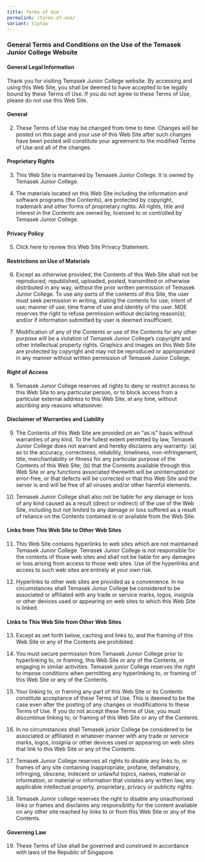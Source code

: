 ```yaml
---
title: Terms of Use
permalink: /terms-of-use/
variant: tiptap
---
```

<h3><strong>General Terms and Conditions on the Use of the Temasek Junior College Website</strong></h3>
<h4><strong>General Legal Information</strong></h4>
<p>Thank you for visiting Temasek Junior College website. By accessing and
using this Web Site, you shall be deemed to have accepted to be legally
bound by these Terms of Use. If you do not agree to these Terms of Use,
please do not use this Web Site.</p>
<h4><strong>General</strong></h4>
<ol start="2" data-tight="true" class="tight">
<li>
<p>These Terms of Use may be changed from time to time. Changes will be posted
on this page and your use of this Web Site after such changes have been
posted will constitute your agreement to the modified Terms of Use and
all of the changes.</p>
</li>
</ol>
<h4><strong>Proprietary Rights</strong></h4>
<ol start="3" data-tight="true" class="tight">
<li>
<p>This Web Site is maintained by Temasek Junior College. It is owned by
Temasek Junior College.</p>
</li>
<li>
<p>The materials located on this Web Site including the information and software
programs (the Contents), are protected by copyright, trademark and other
forms of proprietary rights. All rights, title and interest in the Contents
are owned by, licensed to or controlled by Temasek Junior College.</p>
</li>
</ol>
<h4><strong>Privacy Policy</strong></h4>
<ol start="5" data-tight="true" class="tight">
<li>
<p>Click here to review this Web Site Privacy Statement.</p>
</li>
</ol>
<h4><strong>Restrictions on Use of Materials</strong></h4>
<ol start="6" data-tight="true" class="tight">
<li>
<p>Except as otherwise provided, the Contents of this Web Site shall not
be reproduced, republished, uploaded, posted, transmitted or otherwise
distributed in any way, without the prior written permission of Temasek
Junior College. To use any parts of the contents of this Site, the user
must seek permission in writing, stating the contents for use; intent of
use; manner of use; time frame of use and identity of the user. MOE reserves
the right to refuse permission without declaring reason(s); and/or if information
submitted by user is deemed insufficient.</p>
</li>
<li>
<p>Modification of any of the Contents or use of the Contents for any other
purpose will be a violation of Temasek Junior College’s copyright and other
intellectual property rights. Graphics and images on this Web Site are
protected by copyright and may not be reproduced or appropriated in any
manner without written permission of Temasek Junior College.</p>
</li>
</ol>
<h4><strong>Right of Access</strong></h4>
<ol start="8" data-tight="true" class="tight">
<li>
<p>Temasek Junior College reserves all rights to deny or restrict access
to this Web Site to any particular person, or to block access from a particular
external address to this Web Site, at any time, without ascribing any reasons
whatsoever.</p>
</li>
</ol>
<h4><strong>Disclaimer of Warranties and Liability</strong></h4>
<ol start="9" data-tight="true" class="tight">
<li>
<p>The Contents of this Web Site are provided on an "as is" basis without
warranties of any kind. To the fullest extent permitted by law, Temasek
Junior College does not warrant and hereby disclaims any warranty: (a)
as to the accuracy, correctness, reliability, timeliness, non-infringement,
title, merchantability or fitness for any particular purpose of the Contents
of this Web Site; (b) that the Contents available through this Web Site
or any functions associated therewith will be uninterrupted or error-free,
or that defects will be corrected or that this Web Site and the server
is and will be free of all viruses and/or other harmful elements.</p>
</li>
<li>
<p>Temasek Junior College shall also not be liable for any damage or loss
of any kind caused as a result (direct or indirect) of the use of the Web
Site, including but not limited to any damage or loss suffered as a result
of reliance on the Contents contained in or available from the Web Site.</p>
</li>
</ol>
<h4><strong>Links from This Web Site to Other Web Sites</strong></h4>
<ol start="11" data-tight="true" class="tight">
<li>
<p>This Web Site contains hyperlinks to web sites which are not maintained
Temasek Junior College. Temasek Junior College is not responsible for the
contents of those web sites and shall not be liable for any damages or
loss arising from access to those web sites. Use of the hyperlinks and
access to such web sites are entirely at your own risk.</p>
</li>
<li>
<p>Hyperlinks to other web sites are provided as a convenience. In no circumstances
shall Temasek Junior College be considered to be associated or affiliated
with any trade or service marks, logos, insignia or other devices used
or appearing on web sites to which this Web Site is linked.</p>
</li>
</ol>
<h4><strong>Links to This Web Site from Other Web Sites</strong></h4>
<ol start="13" data-tight="true" class="tight">
<li>
<p>Except as set forth below, caching and links to, and the framing of this
Web Site or any of the Contents are prohibited.</p>
</li>
<li>
<p>You must secure permission from Temasek Junior College prior to hyperlinking
to, or framing, this Web Site or any of the Contents, or engaging in similar
activities. Temasek junior College reserves the right to impose conditions
when permitting any hyperlinking to, or framing of this Web Site or any
of the Contents.</p>
</li>
<li>
<p>Your linking to, or framing any part of this Web Site or its Contents
constitute acceptance of these Terms of Use. This is deemed to be the case
even after the posting of any changes or modifications to these Terms of
Use. If you do not accept these Terms of Use, you must discontinue linking
to, or framing of this Web Site or any of the Contents.</p>
</li>
<li>
<p>In no circumstances shall Temasek junior College be considered to be associated
or affiliated in whatever manner with any trade or service marks, logos,
insignia or other devices used or appearing on web sites that link to this
Web Site or any of the Contents.</p>
</li>
<li>
<p>Temasek Junior College reserves all rights to disable any links to, or
frames of any site containing inappropriate, profane, defamatory, infringing,
obscene, indecent or unlawful topics, names, material or information, or
material or information that violates any written law, any applicable intellectual
property, proprietary, privacy or publicity rights.</p>
</li>
<li>
<p>Temasek Junior college reserves the right to disable any unauthorised
links or frames and disclaims any responsibility for the content available
on any other site reached by links to or from this Web Site or any of the
Contents.</p>
</li>
</ol>
<h4><strong>Governing Law</strong></h4>
<ol start="19" data-tight="true" class="tight">
<li>
<p>These Terms of Use shall be governed and construed in accordance with
laws of the Republic of Singapore.</p>
</li>
</ol>
<p></p>